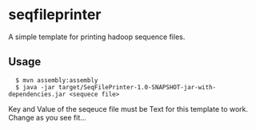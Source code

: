 seqfileprinter
==============

A simple template for printing hadoop sequence files.

## Usage

``` 
  $ mvn assembly:assembly
  $ java -jar target/SeqFilePrinter-1.0-SNAPSHOT-jar-with-dependencies.jar <sequece file>
```

Key and Value of the seqeuce file must be Text for this template to work. Change as you see fit...


